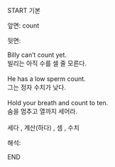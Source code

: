 START
기본

앞면:
count


뒷면:
<div>Billy can’t count yet. </div><div>빌리는 아직 수를 셀 줄 모른다.</div><div><br></div><div><div>He has a low sperm count. </div><div><div>그는 정자 수치가 낮다.</div></div></div><div><br></div><div><div>Hold your breath and count to ten. </div><div><div>숨을 멈추고 열까지 세어라.</div></div></div><div><br></div><div>세다 , 계산(하다) , 셈 , 수치</div>


해석:
<!--ID: 1746614453677-->
END